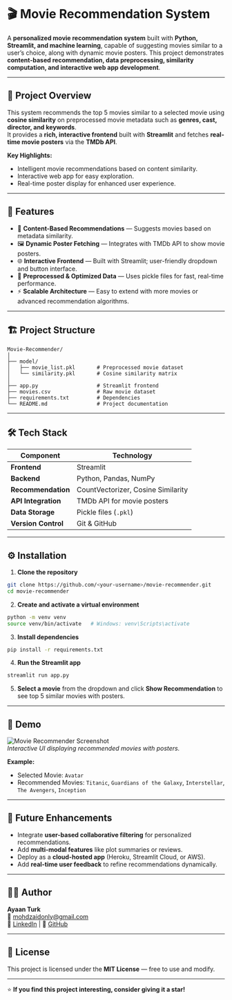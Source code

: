 # 🎬 Movie Recommendation System

A **personalized movie recommendation system** built with **Python, Streamlit, and machine learning**, capable of suggesting movies similar to a user’s choice, along with dynamic movie posters. This project demonstrates **content-based recommendation, data preprocessing, similarity computation, and interactive web app development**.

---

## 🚀 Project Overview

This system recommends the top 5 movies similar to a selected movie using **cosine similarity** on preprocessed movie metadata such as **genres, cast, director, and keywords**.  
It provides a **rich, interactive frontend** built with **Streamlit** and fetches **real-time movie posters** via the **TMDb API**.

**Key Highlights:**
- Intelligent movie recommendations based on content similarity.
- Interactive web app for easy exploration.
- Real-time poster display for enhanced user experience.

---

## 🧠 Features

- 🎯 **Content-Based Recommendations** — Suggests movies based on metadata similarity.  
- 🖼️ **Dynamic Poster Fetching** — Integrates with TMDb API to show movie posters.  
- 🌐 **Interactive Frontend** — Built with Streamlit; user-friendly dropdown and button interface.  
- 💾 **Preprocessed & Optimized Data** — Uses pickle files for fast, real-time performance.  
- ⚡ **Scalable Architecture** — Easy to extend with more movies or advanced recommendation algorithms.

---

## 🏗️ Project Structure

```
Movie-Recommender/
│
├── model/
│   ├── movie_list.pkl       # Preprocessed movie dataset
│   └── similarity.pkl       # Cosine similarity matrix
│
├── app.py                   # Streamlit frontend
├── movies.csv               # Raw movie dataset
├── requirements.txt         # Dependencies
└── README.md                # Project documentation
```

---

## 🛠️ Tech Stack

| Component | Technology |
|-----------|------------|
| **Frontend** | Streamlit |
| **Backend** | Python, Pandas, NumPy |
| **Recommendation** | CountVectorizer, Cosine Similarity |
| **API Integration** | TMDb API for movie posters |
| **Data Storage** | Pickle files (`.pkl`) |
| **Version Control** | Git & GitHub |

---

## ⚙️ Installation

1. **Clone the repository**
```bash
git clone https://github.com/<your-username>/movie-recommender.git
cd movie-recommender
```

2. **Create and activate a virtual environment**
```bash
python -m venv venv
source venv/bin/activate   # Windows: venv\Scripts\activate
```

3. **Install dependencies**
```bash
pip install -r requirements.txt
```

4. **Run the Streamlit app**
```bash
streamlit run app.py
```

5. **Select a movie** from the dropdown and click **Show Recommendation** to see top 5 similar movies with posters.

---

## 🎨 Demo

![Movie Recommender Screenshot](https://i.imgur.com/YourDemoImage.png)  
*Interactive UI displaying recommended movies with posters.*

**Example:**  
- Selected Movie: `Avatar`  
- Recommended Movies: `Titanic`, `Guardians of the Galaxy`, `Interstellar`, `The Avengers`, `Inception`

---

## 🔮 Future Enhancements

- Integrate **user-based collaborative filtering** for personalized recommendations.  
- Add **multi-modal features** like plot summaries or reviews.  
- Deploy as a **cloud-hosted app** (Heroku, Streamlit Cloud, or AWS).  
- Add **real-time user feedback** to refine recommendations dynamically.

---

## 🧑‍💻 Author

**Ayaan Turk**  
📧 mohdzaidonly@gmail.com  
🔗 [LinkedIn](https://linkedin.com/in/your-profile) | 🔗 [GitHub](https://github.com/your-username)  

---

## 📜 License

This project is licensed under the **MIT License** — free to use and modify.  

---

⭐ **If you find this project interesting, consider giving it a star!**
